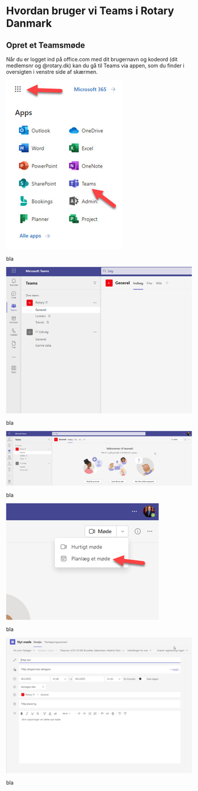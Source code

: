 # Hvordan bruger vi Teams i Rotary Danmark

## Opret et Teamsmøde
Når du er logget ind på office.com med dit brugernavn og kodeord (dit medlemsnr og @rotary.dk) kan du gå til Teams via appen, som du finder i oversigten i venstre side af skærmen.

![Opret teamsmøde](images/teams001.jpg)

bla

![Opret teamsmøde](images/teams002.jpg)

bla

![Opret teamsmøde](images/teams003.jpg)

bla

![Opret teamsmøde](images/teams004.jpg)

bla

![Opret teamsmøde](images/teams005.jpg)

bla

